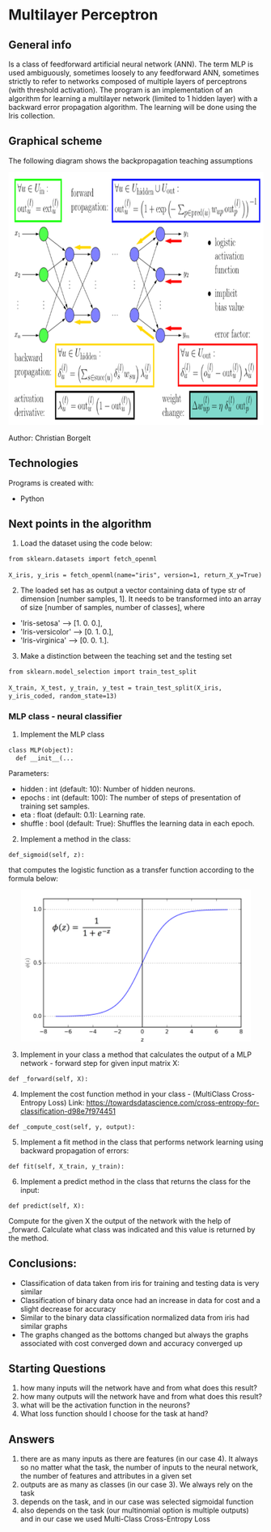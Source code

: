 # Multilayer Perceptron

## General info
Is a class of feedforward artificial neural network (ANN). The term MLP is used ambiguously, sometimes loosely to any feedforward ANN, sometimes strictly to refer to networks composed of multiple layers of perceptrons (with threshold activation). The program is an implementation of an algorithm for learning a multilayer network (limited to 1 hidden layer) with a backward error propagation algorithm. The learning will be done using the Iris collection.

## Graphical scheme
The following diagram shows the backpropagation teaching assumptions
<p align="center">
<img src ="Scheme.PNG" widith="400" height="500">
</p>
Author: Christian Borgelt

## Technologies
Programs is created with:
* Python

## Next points in the algorithm
1. Load the dataset using the code below:
```
from sklearn.datasets import fetch_openml

X_iris, y_iris = fetch_openml(name="iris", version=1, return_X_y=True)
```
2. The loaded set has as output a vector containing data of type str of dimension [number samples, 1]. It needs to be transformed into an array of size [number of samples, number of classes], where
* 'Iris-setosa' –> [1. 0. 0.],
* 'Iris-versicolor' –> [0. 1. 0.],
* 'Iris-virginica' –> [0. 0. 1.].
3. Make a distinction between the teaching set and the testing set
```
from sklearn.model_selection import train_test_split

X_train, X_test, y_train, y_test = train_test_split(X_iris, y_iris_coded, random_state=13)
```

### MLP class - neural classifier
1. Implement the MLP class
```
class MLP(object):
  def __init__(...
```
Parameters:
* hidden : int (default: 10): Number of hidden neurons.
* epochs : int (default: 100): The number of steps of presentation of training set samples.
* eta : float (default: 0.1): Learning rate.
* shuffle : bool (default: True): Shuffles the learning data in each epoch.
2. Implement a method in the class:
```
def_sigmoid(self, z):
```
that computes the logistic function as a transfer function according to the formula below: 

<p align="center">
<img src ="sigmoid.PNG" widith="400" height="300">
</p>

3. Implement in your class a method that calculates the output of a MLP network - forward step for given input matrix X:
```
def _forward(self, X):
```
4. Implement the cost function method in your class - (MultiClass Cross-Entropy Loss) Link: https://towardsdatascience.com/cross-entropy-for-classification-d98e7f974451
```
def _compute_cost(self, y, output):
```
5. Implement a fit method in the class that performs network learning using backward propagation of errors:
```
def fit(self, X_train, y_train):
```
6. Implement a predict method in the class that returns the class for the input:
```
def predict(self, X):
```
Compute for the given X the output of the network with the help of _forward. Calculate what class was indicated and this value is returned by the method.

## Conclusions:
* Classification of data taken from iris for training and testing data is very similar
* Classification of binary data once had an increase in data for cost and a slight decrease for accuracy
* Similar to the binary data classification normalized data from iris had similar graphs
* The graphs changed as the bottoms changed but always the graphs associated with cost converged down and accuracy converged up

## Starting Questions
1. how many inputs will the network have and from what does this result?
2. how many outputs will the network have and from what does this result?
3. what will be the activation function in the neurons?
4. What loss function should I choose for the task at hand?

## Answers
1. there are as many inputs as there are features (in our case 4). It always so no matter what the task, the number of inputs to the neural network, the number of features and attributes in a given set
2. outputs are as many as classes (in our case 3). We always rely on the task
3. depends on the task, and in our case was selected sigmoidal function
4. also depends on the task (our multinomial option is multiple outputs) and in our case we used Multi-Class Cross-Entropy Loss
